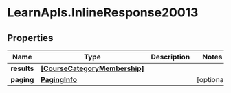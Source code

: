 # LearnApIs.InlineResponse20013

## Properties
Name | Type | Description | Notes
------------ | ------------- | ------------- | -------------
**results** | [**[CourseCategoryMembership]**](CourseCategoryMembership.md) |  | 
**paging** | [**PagingInfo**](PagingInfo.md) |  | [optional] 
